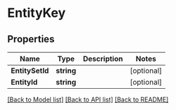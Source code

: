# EntityKey

## Properties

Name | Type | Description | Notes
------------ | ------------- | ------------- | -------------
**EntitySetId** | **string** |  | [optional] 
**EntityId** | **string** |  | [optional] 

[[Back to Model list]](../README.md#documentation-for-models) [[Back to API list]](../README.md#documentation-for-api-endpoints) [[Back to README]](../README.md)


